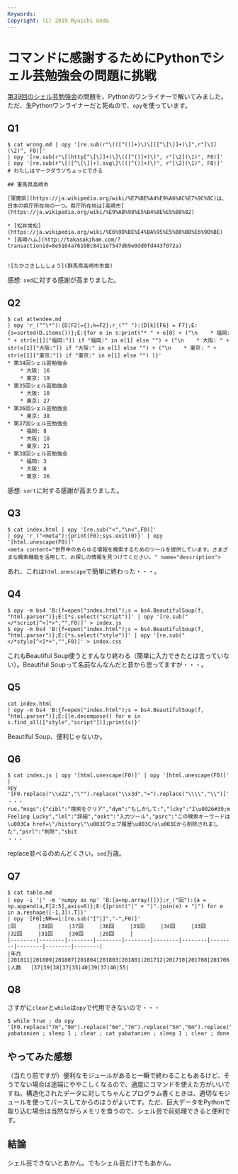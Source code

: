 ```yaml
---
Keywords: 
Copyright: (C) 2019 Ryuichi Ueda
---
```


# コマンドに感謝するためにPythonでシェル芸勉強会の問題に挑戦

[第39回のシェル芸勉強会](https://b.ueda.tech/?post=20181222_shellgei_39)の問題を、Pythonのワンライナーで解いてみました。ただ、生Pythonワンライナーだと死ぬので、`opy`を使っています。

## Q1


```
$ cat wrong.md | opy '[re.sub(r"\(([^()]+)\)\[([^\[\]]+)\]",r"[\1](\2)", F0)]' 
| opy '[re.sub(r"\[(http[^\[\]]+)\]\(([^()]+)\)", r"[\2](\1)", F0)]' 
| opy '[re.sub(r"\[([^\[\]]+).svg\]\(([^()]+)\)", r"[\2](\1)", F0)]'
# わたしはマークダウソちょっとできる

## 軍馬県高崎市

[軍魔県](https://ja.wikipedia.org/wiki/%E7%BE%A4%E9%A6%AC%E7%9C%8C)は、日本の県庁所在地の一つ。県庁所在地は[高崎市](https://ja.wikipedia.org/wiki/%E9%AB%98%E5%B4%8E%E5%B8%82)

* [松井常松](https://ja.wikipedia.org/wiki/%E6%9D%BE%E4%BA%95%E5%B8%B8%E6%9D%BE)
* [高崎ハム](http://takasakiham.com/?transactionid=8e5164a76108c8411e7547d69e0dd0fd443f072a)


![たかさきしししょう](群馬県高崎市市章)
```

感想: `sed`に対する感謝が高まりました。

## Q2

```
$ cat attendee.md 
| opy 'r_("^\*"):{D[F2]={};k=F2};r_("^ "):{D[k][F6] = F7};E:{s=sorted(D.items())};E:{for e in s:print("* " + e[0] + ("\n    * 福岡: " + str(e[1]["福岡:"]) if "福岡:" in e[1] else "") + ("\n    * 大阪: " + str(e[1]["大阪:"]) if "大阪:" in e[1] else "") + ("\n    * 東京: " + str(e[1]["東京:"]) if "東京:" in e[1] else "") )}'
* 第34回シェル芸勉強会
    * 大阪: 16
    * 東京: 19
* 第35回シェル芸勉強会
    * 大阪: 10
    * 東京: 27
* 第36回シェル芸勉強会
    * 東京: 38
* 第37回シェル芸勉強会
    * 福岡: 8
    * 大阪: 10
    * 東京: 21
* 第38回シェル芸勉強会
    * 福岡: 3
    * 大阪: 8
    * 東京: 26
```

感想: `sort`に対する感謝が高まりました。

## Q3


```
$ cat index.html | opy '[re.sub("<","\n<",F0)]' 
| opy 'r_("<meta"):{print(F0);sys.exit(0)}' | opy '[html.unescape(F0)]'
<meta content="世界中のあらゆる情報を検索するためのツールを提供しています。さまざまな検索機能を活用して、お探しの情報を見つけてください。" name="description">
```

あれ、これは`html.unescape`で簡単に終わった・・・。

## Q4


```
$ opy -m bs4 'B:{f=open("index.html");s = bs4.BeautifulSoup(f, "html.parser")};E:[*s.select("script")]' | opy '[re.sub("</*script[^<]*>","",F0)]' > index.js
$ opy -m bs4 'B:{f=open("index.html");s = bs4.BeautifulSoup(f, "html.parser")};E:[*s.select("style")]' | opy '[re.sub("</*style[^<]*>","",F0)]' > index.css
```

これもBeautiful Soup使うとすんなり終わる（簡単に入力できたとは言っていない）。Beautiful Soupって名前なんなんだと昔から思ってますが・・・。

## Q5


```
cat index.html 
| opy -m bs4 'B:{f=open("index.html");s = bs4.BeautifulSoup(f, "html.parser")};E:{[e.decompose() for e in s.find_all(["style","script"])];print(s)}'
```

Beautiful Soup、便利じゃないか。

## Q6

```
$ cat index.js | opy '[html.unescape(F0)]' | opy '[html.unescape(F0)]' |
opy '[F0.replace("\\x22","\"").replace("\\x3d","=").replace("\\\\","\\")]'
・・・
rue,"msgs":{"cibl":"検索をクリア","dym":"もしかして:","lcky":"I\u0026#39;m Feeling Lucky","lml":"詳細","oskt":"入力ツール","psrc":"この検索キーワードは\u003Ca href=\"/history\"\u003Eウェブ履歴\u003C/a\u003Eから削除されました","psrl":"削除","sbit
・・・
```

replace並べるのめんどくさい。`sed`万歳。

## Q7

```
$ cat table.md 
| opy -i '|' -m 'numpy as np' 'B:{a=np.array([])};r_("回"):{a = np.append(a,F[2:5],axis=0)};E:{[print("|" + "|".join(e) + "|") for e in a.reshape([-1,3]).T]}' 
| opy '[F0];NR==1:[re.sub("[^|]","-",F0)]'
|回       |38回     |37回     |36回     |35回     |34回     |33回     |32回     |31回     |30回     |29回     |
|--------|--------|--------|--------|--------|--------|--------|--------|--------|--------|--------|
|年月    |201811|201809|201807|201804|201803|201801|201712|201710|201708|201706|
|人数   |37|39|38|37|35|40|39|37|46|55|
```

## Q8

さすがに`clear`と`while`は`opy`で代用できないので・・・

```
$ while true ; do opy '[F0.replace("7m","0m").replace("6m","7m").replace("5m","6m").replace("4m","5m").replace("3m","4m").replace("2m","3m").replace("1m","2m")]' yabatanien ; sleep 1 ; clear ; cat yabatanien ; sleep 1 ; clear ; done
```


## やってみた感想

（当たり前ですが）便利なモジュールがあると一瞬で終わることもあるけど、そうでない場合は途端にややこしくなるので、適度にコマンドを使えた方がいいですね。構造化されたデータに対してちゃんとプログラム書くときは、適切なモジュールを使ってパースしてからのほうがよいです。ただ、巨大データをPythonで取り込む場合は当然ながらメモリを食うので、シェル芸で前処理できると便利です。


## 結論

シェル芸できないとあかん。でもシェル芸だけでもあかん。



